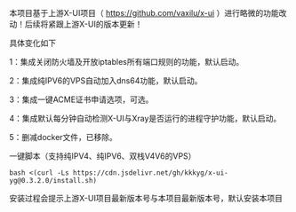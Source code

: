 本项目基于上游X-UI项目（ https://github.com/vaxilu/x-ui ）进行略微的功能改动！后续将紧跟上游X-UI的版本更新！

具体变化如下

1：集成关闭防火墙及开放iptables所有端口规则的功能，默认启动。

2：集成纯IPV6的VPS自动加入dns64功能，默认启动。

3：集成一键ACME证书申请选项，可选。

4：集成默认每分钟自动检测X-UI与Xray是否运行的进程守护功能，默认启动。

5：删减docker文件，已移除。

一键脚本（支持纯IPV4、纯IPV6、双栈V4V6的VPS）

```
bash <(curl -Ls https://cdn.jsdelivr.net/gh/kkkyg/x-ui-yg@0.3.2.0/install.sh)
```

安装过程会提示上游X-UI项目最新版本号与本项目最新版本号，默认安装本项目
